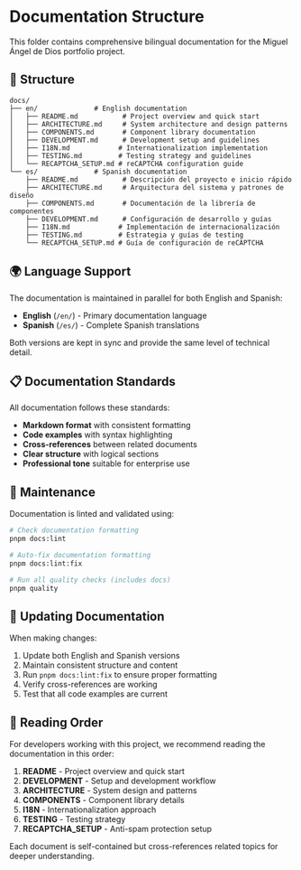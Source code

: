 # Documentation Structure

This folder contains comprehensive bilingual documentation for the Miguel Ángel de Dios portfolio project.

## 📁 Structure

```text
docs/
├── en/              # English documentation
│   ├── README.md           # Project overview and quick start
│   ├── ARCHITECTURE.md     # System architecture and design patterns
│   ├── COMPONENTS.md       # Component library documentation  
│   ├── DEVELOPMENT.md      # Development setup and guidelines
│   ├── I18N.md            # Internationalization implementation
│   ├── TESTING.md         # Testing strategy and guidelines
│   └── RECAPTCHA_SETUP.md # reCAPTCHA configuration guide
└── es/              # Spanish documentation
    ├── README.md           # Descripción del proyecto e inicio rápido
    ├── ARCHITECTURE.md     # Arquitectura del sistema y patrones de diseño
    ├── COMPONENTS.md       # Documentación de la librería de componentes
    ├── DEVELOPMENT.md      # Configuración de desarrollo y guías
    ├── I18N.md            # Implementación de internacionalización
    ├── TESTING.md         # Estrategia y guías de testing
    └── RECAPTCHA_SETUP.md # Guía de configuración de reCAPTCHA
```

## 🌍 Language Support

The documentation is maintained in parallel for both English and Spanish:

- **English** (`/en/`) - Primary documentation language
- **Spanish** (`/es/`) - Complete Spanish translations

Both versions are kept in sync and provide the same level of technical detail.

## 📋 Documentation Standards

All documentation follows these standards:

- **Markdown format** with consistent formatting
- **Code examples** with syntax highlighting
- **Cross-references** between related documents
- **Clear structure** with logical sections
- **Professional tone** suitable for enterprise use

## 🔧 Maintenance

Documentation is linted and validated using:

```bash
# Check documentation formatting
pnpm docs:lint

# Auto-fix documentation formatting
pnpm docs:lint:fix

# Run all quality checks (includes docs)
pnpm quality
```

## 📝 Updating Documentation

When making changes:

1. Update both English and Spanish versions
2. Maintain consistent structure and content
3. Run `pnpm docs:lint:fix` to ensure proper formatting
4. Verify cross-references are working
5. Test that all code examples are current

## 📖 Reading Order

For developers working with this project, we recommend reading the documentation in this order:

1. **README** - Project overview and quick start
2. **DEVELOPMENT** - Setup and development workflow
3. **ARCHITECTURE** - System design and patterns
4. **COMPONENTS** - Component library details
5. **I18N** - Internationalization approach
6. **TESTING** - Testing strategy
7. **RECAPTCHA_SETUP** - Anti-spam protection setup

Each document is self-contained but cross-references related topics for deeper understanding.
